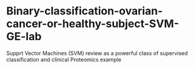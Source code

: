 # Binary-classification-ovarian-cancer-or-healthy-subject-SVM-GE-lab
Supprt Vector Machines (SVM) review as a powerful class of supervised classification and clinical Proteomics example
